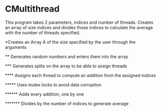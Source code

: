 # CMultithread
This program takes 2 parameters, indices and number of threads. 
Creates an array of size indices and divides those indices to calculate the average with the number of threads specified.

*Creates an Array A of the size specified by the user through the arguments


** Generates random numbers and enters them into the array


*** Generates splits on the array to be able to assign threads


**** Assigns each thread to compute an addition from the assigned indices


***** Uses mutex locks to avoid data corruption


****** Adds every addition, one by one


******* Divides by the number of indices to generate average 

